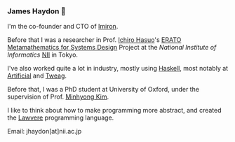 ### James Haydon 👋

I'm the co-founder and CTO of [Imiron](https://www.imiron.io/).

Before that I was a researcher in Prof. [Ichiro Hasuo](http://group-mmm.org/~ichiro/)'s [ERATO Metamathematics for Systems Design](https://group-mmm.org/eratommsd/) Project at the _National Institute of Informatics_ [NII](https://www.nii.ac.jp/en/) in Tokyo. 

I've also worked quite a lot in industry, mostly using [Haskell](https://www.haskell.org/), most notably at [Artificial](https://artificial.io/) and [Tweag](https://www.tweag.io/).

Before that, I was a PhD student at University of Oxford, under the supervision of Prof. [Minhyong Kim](https://homepages.warwick.ac.uk/staff/Minhyong.Kim/).

I like to think about how to make programming more abstract, and created the [Lawvere](https://github.com/jameshaydon/lawvere) programming language.

Email: jhaydon[at]nii.ac.jp
